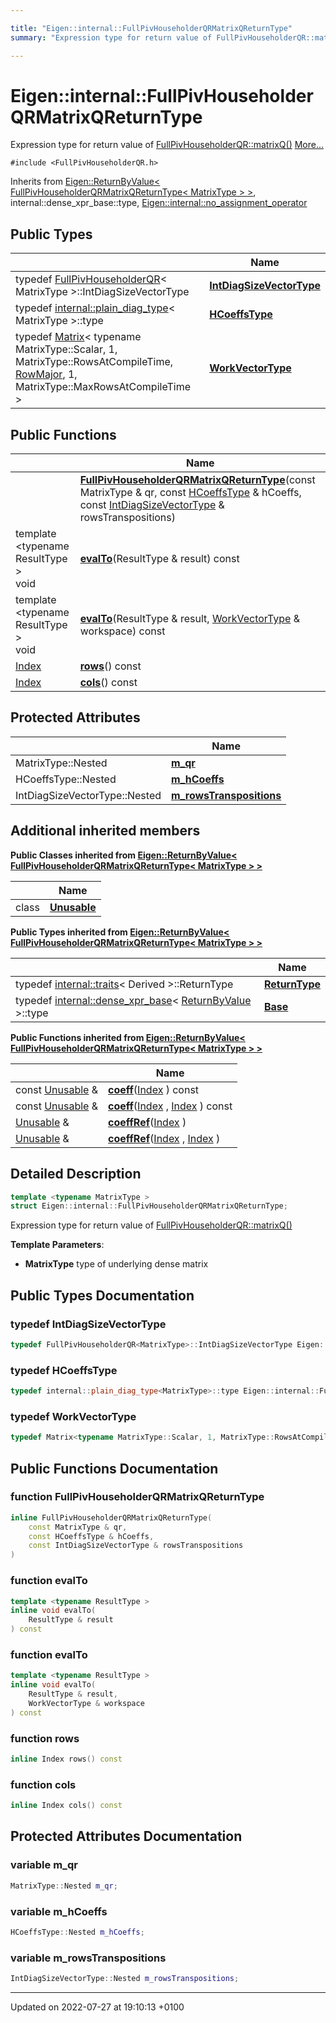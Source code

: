 ```yaml
---

title: "Eigen::internal::FullPivHouseholderQRMatrixQReturnType"
summary: "Expression type for return value of FullPivHouseholderQR::matrixQ()"

---
```


# Eigen::internal::FullPivHouseholderQRMatrixQReturnType



Expression type for return value of <a href="http://example.org/classes/classeigen_1_1fullpivhouseholderqr/#function-matrixq">FullPivHouseholderQR::matrixQ()</a> [More...](#detailed-description)


`#include <FullPivHouseholderQR.h>`

Inherits from [Eigen::ReturnByValue< FullPivHouseholderQRMatrixQReturnType< MatrixType > >](http://example.org/classes/classeigen_1_1returnbyvalue/), internal::dense_xpr_base::type, [Eigen::internal::no_assignment_operator](http://example.org/classes/classeigen_1_1internal_1_1no__assignment__operator/)

## Public Types

|                | Name           |
| -------------- | -------------- |
| typedef <a href="http://example.org/classes/classeigen_1_1fullpivhouseholderqr/">FullPivHouseholderQR</a>< MatrixType >::IntDiagSizeVectorType | **[IntDiagSizeVectorType](http://example.org/classes/structeigen_1_1internal_1_1fullpivhouseholderqrmatrixqreturntype/#typedef-intdiagsizevectortype)**  |
| typedef <a href="http://example.org/classes/structeigen_1_1internal_1_1plain__diag__type/">internal::plain_diag_type</a>< MatrixType >::type | **[HCoeffsType](http://example.org/classes/structeigen_1_1internal_1_1fullpivhouseholderqrmatrixqreturntype/#typedef-hcoeffstype)**  |
| typedef <a href="http://example.org/classes/classeigen_1_1matrix/">Matrix</a>< typename MatrixType::Scalar, 1, MatrixType::RowsAtCompileTime, <a href="http://example.org/namespaces/namespaceeigen/#enumvalue-rowmajor">RowMajor</a>, 1, MatrixType::MaxRowsAtCompileTime > | **[WorkVectorType](http://example.org/classes/structeigen_1_1internal_1_1fullpivhouseholderqrmatrixqreturntype/#typedef-workvectortype)**  |

## Public Functions

|                | Name           |
| -------------- | -------------- |
| | **[FullPivHouseholderQRMatrixQReturnType](http://example.org/classes/structeigen_1_1internal_1_1fullpivhouseholderqrmatrixqreturntype/#function-fullpivhouseholderqrmatrixqreturntype)**(const MatrixType & qr, const <a href="http://example.org/classes/structeigen_1_1internal_1_1fullpivhouseholderqrmatrixqreturntype/#typedef-hcoeffstype">HCoeffsType</a> & hCoeffs, const <a href="http://example.org/classes/structeigen_1_1internal_1_1fullpivhouseholderqrmatrixqreturntype/#typedef-intdiagsizevectortype">IntDiagSizeVectorType</a> & rowsTranspositions) |
| template <typename ResultType \> <br>void | **[evalTo](http://example.org/classes/structeigen_1_1internal_1_1fullpivhouseholderqrmatrixqreturntype/#function-evalto)**(ResultType & result) const |
| template <typename ResultType \> <br>void | **[evalTo](http://example.org/classes/structeigen_1_1internal_1_1fullpivhouseholderqrmatrixqreturntype/#function-evalto)**(ResultType & result, <a href="http://example.org/classes/structeigen_1_1internal_1_1fullpivhouseholderqrmatrixqreturntype/#typedef-workvectortype">WorkVectorType</a> & workspace) const |
| <a href="http://example.org/namespaces/namespaceeigen/#typedef-index">Index</a> | **[rows](http://example.org/classes/structeigen_1_1internal_1_1fullpivhouseholderqrmatrixqreturntype/#function-rows)**() const |
| <a href="http://example.org/namespaces/namespaceeigen/#typedef-index">Index</a> | **[cols](http://example.org/classes/structeigen_1_1internal_1_1fullpivhouseholderqrmatrixqreturntype/#function-cols)**() const |

## Protected Attributes

|                | Name           |
| -------------- | -------------- |
| MatrixType::Nested | **[m_qr](http://example.org/classes/structeigen_1_1internal_1_1fullpivhouseholderqrmatrixqreturntype/#variable-m-qr)**  |
| HCoeffsType::Nested | **[m_hCoeffs](http://example.org/classes/structeigen_1_1internal_1_1fullpivhouseholderqrmatrixqreturntype/#variable-m-hcoeffs)**  |
| IntDiagSizeVectorType::Nested | **[m_rowsTranspositions](http://example.org/classes/structeigen_1_1internal_1_1fullpivhouseholderqrmatrixqreturntype/#variable-m-rowstranspositions)**  |

## Additional inherited members

**Public Classes inherited from [Eigen::ReturnByValue< FullPivHouseholderQRMatrixQReturnType< MatrixType > >](http://example.org/classes/classeigen_1_1returnbyvalue/)**

|                | Name           |
| -------------- | -------------- |
| class | **[Unusable](http://example.org/classes/classeigen_1_1returnbyvalue_1_1unusable/)**  |

**Public Types inherited from [Eigen::ReturnByValue< FullPivHouseholderQRMatrixQReturnType< MatrixType > >](http://example.org/classes/classeigen_1_1returnbyvalue/)**

|                | Name           |
| -------------- | -------------- |
| typedef <a href="http://example.org/classes/structeigen_1_1internal_1_1traits/">internal::traits</a>< Derived >::ReturnType | **[ReturnType](http://example.org/classes/classeigen_1_1returnbyvalue/#typedef-returntype)**  |
| typedef <a href="http://example.org/classes/structeigen_1_1internal_1_1dense__xpr__base/">internal::dense_xpr_base</a>< <a href="http://example.org/classes/classeigen_1_1returnbyvalue/">ReturnByValue</a> >::type | **[Base](http://example.org/classes/classeigen_1_1returnbyvalue/#typedef-base)**  |

**Public Functions inherited from [Eigen::ReturnByValue< FullPivHouseholderQRMatrixQReturnType< MatrixType > >](http://example.org/classes/classeigen_1_1returnbyvalue/)**

|                | Name           |
| -------------- | -------------- |
| const <a href="http://example.org/classes/classeigen_1_1returnbyvalue_1_1unusable/">Unusable</a> & | **[coeff](http://example.org/classes/classeigen_1_1returnbyvalue/#function-coeff)**(<a href="http://example.org/namespaces/namespaceeigen/#typedef-index">Index</a> ) const |
| const <a href="http://example.org/classes/classeigen_1_1returnbyvalue_1_1unusable/">Unusable</a> & | **[coeff](http://example.org/classes/classeigen_1_1returnbyvalue/#function-coeff)**(<a href="http://example.org/namespaces/namespaceeigen/#typedef-index">Index</a> , <a href="http://example.org/namespaces/namespaceeigen/#typedef-index">Index</a> ) const |
| <a href="http://example.org/classes/classeigen_1_1returnbyvalue_1_1unusable/">Unusable</a> & | **[coeffRef](http://example.org/classes/classeigen_1_1returnbyvalue/#function-coeffref)**(<a href="http://example.org/namespaces/namespaceeigen/#typedef-index">Index</a> ) |
| <a href="http://example.org/classes/classeigen_1_1returnbyvalue_1_1unusable/">Unusable</a> & | **[coeffRef](http://example.org/classes/classeigen_1_1returnbyvalue/#function-coeffref)**(<a href="http://example.org/namespaces/namespaceeigen/#typedef-index">Index</a> , <a href="http://example.org/namespaces/namespaceeigen/#typedef-index">Index</a> ) |


## Detailed Description

```cpp
template <typename MatrixType >
struct Eigen::internal::FullPivHouseholderQRMatrixQReturnType;
```

Expression type for return value of <a href="http://example.org/classes/classeigen_1_1fullpivhouseholderqr/#function-matrixq">FullPivHouseholderQR::matrixQ()</a>

**Template Parameters**: 

  * **MatrixType** type of underlying dense matrix 

## Public Types Documentation

### typedef IntDiagSizeVectorType

```cpp
typedef FullPivHouseholderQR<MatrixType>::IntDiagSizeVectorType Eigen::internal::FullPivHouseholderQRMatrixQReturnType< MatrixType >::IntDiagSizeVectorType;
```


### typedef HCoeffsType

```cpp
typedef internal::plain_diag_type<MatrixType>::type Eigen::internal::FullPivHouseholderQRMatrixQReturnType< MatrixType >::HCoeffsType;
```


### typedef WorkVectorType

```cpp
typedef Matrix<typename MatrixType::Scalar, 1, MatrixType::RowsAtCompileTime, RowMajor, 1, MatrixType::MaxRowsAtCompileTime> Eigen::internal::FullPivHouseholderQRMatrixQReturnType< MatrixType >::WorkVectorType;
```


## Public Functions Documentation

### function FullPivHouseholderQRMatrixQReturnType

```cpp
inline FullPivHouseholderQRMatrixQReturnType(
    const MatrixType & qr,
    const HCoeffsType & hCoeffs,
    const IntDiagSizeVectorType & rowsTranspositions
)
```


### function evalTo

```cpp
template <typename ResultType >
inline void evalTo(
    ResultType & result
) const
```


### function evalTo

```cpp
template <typename ResultType >
inline void evalTo(
    ResultType & result,
    WorkVectorType & workspace
) const
```


### function rows

```cpp
inline Index rows() const
```


### function cols

```cpp
inline Index cols() const
```


## Protected Attributes Documentation

### variable m_qr

```cpp
MatrixType::Nested m_qr;
```


### variable m_hCoeffs

```cpp
HCoeffsType::Nested m_hCoeffs;
```


### variable m_rowsTranspositions

```cpp
IntDiagSizeVectorType::Nested m_rowsTranspositions;
```


-------------------------------

Updated on 2022-07-27 at 19:10:13 +0100
